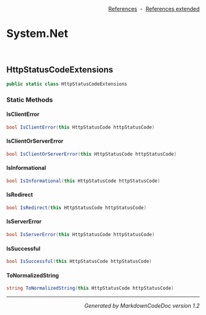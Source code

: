 <div style='text-align: right'>

[References](Index.md)&nbsp;&nbsp;-&nbsp;&nbsp;[References extended](IndexExtended.md)
</div>

# System.Net

<br />


## HttpStatusCodeExtensions

```csharp
public static class HttpStatusCodeExtensions
```

### Static Methods


#### IsClientError

```csharp
bool IsClientError(this HttpStatusCode httpStatusCode)
```
#### IsClientOrServerError

```csharp
bool IsClientOrServerError(this HttpStatusCode httpStatusCode)
```
#### IsInformational

```csharp
bool IsInformational(this HttpStatusCode httpStatusCode)
```
#### IsRedirect

```csharp
bool IsRedirect(this HttpStatusCode httpStatusCode)
```
#### IsServerError

```csharp
bool IsServerError(this HttpStatusCode httpStatusCode)
```
#### IsSuccessful

```csharp
bool IsSuccessful(this HttpStatusCode httpStatusCode)
```
#### ToNormalizedString

```csharp
string ToNormalizedString(this HttpStatusCode httpStatusCode)
```
<hr /><div style='text-align: right'><i>Generated by MarkdownCodeDoc version 1.2</i></div>
